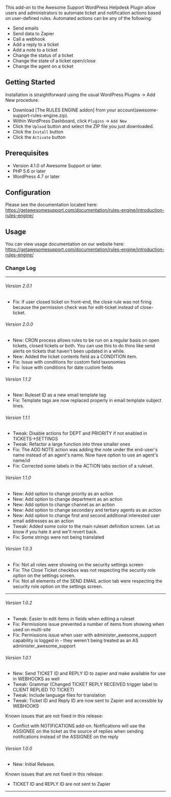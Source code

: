 This add-on to the Awesome Support WordPress Helpdesk Plugin allow users and administrators to automate ticket and notification actions based on user-defined rules.  Automated actions can be any of the following:
- Send emails
- Send data to Zapier
- Call a webhook
- Add a reply to a ticket
- Add a note to a ticket
- Change the status of a ticket
- Change the state of a ticket open/close
- Change the agent on a ticket

## Getting Started

Installation is straightforward using the usual WordPress Plugins -> Add New procedure.

- Download [The RULES ENGINE addon] from your account(awesome-support-rules-engine.zip).
- Within WordPress Dashboard, click `Plugins` -> `Add New`
- Click the `Upload` button and select the ZIP file you just downloaded.
- Click the `Install` button
- Click the `Activate` button

## Prerequisites

- Version 4.1.0 of Awesome Support or later.
- PHP 5.6 or later
- WordPress 4.7 or later

## Configuration

Please see the documentation located here: https://getawesomesupport.com/documentation/rules-engine/introduction-rules-engine/

## Usage

You can view usage documentation on our website here: https://getawesomesupport.com/documentation/rules-engine/introduction-rules-engine/

### Change Log

-----------------------------------------------------------------------------------------
###### Version 2.0.1
- Fix: If user closed ticket on front-end, the close rule was not firing because the permission check was for edit-ticket instead of close-ticket.

###### Version 2.0.0
- New: CRON process allows rules to be run on a regular basis on open tickets, closed tickets or both.  You can use this to do thins like send alerts on tickets that haven't been updated in a while.
- New: Added the ticket contents field as a CONDITION item.
- Fix: Issue with conditions for custom field taxonomies
- Fix: Issue with conditions for date custom fields

###### Version 1.1.2
- New: Ruleset ID as a new email template tag
- Fix: Template tags are now replaced properly in email template subject lines.

###### Version 1.1.1
- Tweak: Disable actions for DEPT and PRIORITY if not enabled in TICKETS->SETTINGS
- Tweak: Refactor a large function into three smaller ones
- Fix: The ADD NOTE action was adding the note under the end-user's name instead of an agent's name.  Now have option to use an agent's name/id
- Fix: Corrected some labels in the ACTION tabs section of a ruleset.

###### Version 1.1.0
- New: Add option to change priority as an action
- New: Add option to change department as an action
- New: Add option to change channel as an action
- New: Add option to change secondary and tertiary agents as an action
- New: Add option to change first and second additional interested user email addresses as an action
- Tweak: Added some color to the main ruleset definition screen.  Let us know if you hate it and we'll revert back.
- Fix: Some strings were not being translated

###### Version 1.0.3
- Fix: Not all roles were showing on the security settings screen
- Fix: The Close Ticket checkbox was not respecting the security role option on the settings screen.
- Fix: Not all elements of the SEND EMAIL action tab were respecting the security role option on the settings screen.

-----------------------------------------------------------------------------------------
###### Version 1.0.2
- Tweak: Easier to edit items in fields when editing a ruleset
- Fix: Permissions issue prevented a number of items from showing when used on multi-site
- Fix: Permissions issue when user with administer_awesome_support capability is logged in - they weren't being treated as an AS administer_awesome_support

###### Version 1.0.1
- New: Send TICKET ID and REPLY ID to zapier and make available for use in WEBHOOKS as well
- Tweak: Grammar (Changed TICKET REPLY RECEIVED trigger label to CLIENT REPLIED TO TICKET)
- Tweak: Include language files for translation
- Tweak: Ticket ID and Reply ID are now sent to Zapier and accessible by WEBHOOKS

Known issues that are not fixed in this release:
- Conflict with NOTIFICATIONS add-on.  Notifications will use the ASSIGNEE on the ticket as the source of replies when sending notifications instead of the ASSIGNEE on the reply

###### Version 1.0.0
- New: Initial Release.   

Known issues that are not fixed in this release:
- TICKET ID and REPLY ID are not sent to Zapier

-----------------------------------------------------------------------------------------